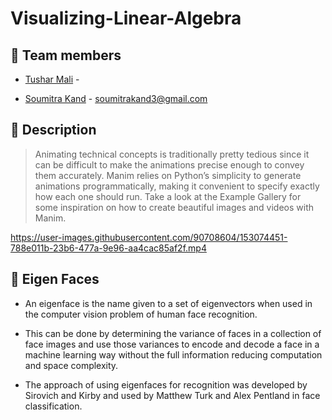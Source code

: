 # Visualizing-Linear-Algebra


## 👥 Team members

- [Tushar Mali](https://github.com/7-USH) - 

- [Soumitra Kand](https://github.com/soumitrakand7/) - soumitrakand3@gmail.com


## 📄 Description
> Animating technical concepts is traditionally pretty tedious since it can be difficult to make the animations precise enough to convey them accurately. Manim relies on Python’s simplicity to generate animations programmatically, making it convenient to specify exactly how each one should run. Take a look at the Example Gallery for some inspiration on how to create beautiful images and videos with Manim.


https://user-images.githubusercontent.com/90708604/153074451-788e011b-23b6-477a-9e96-aa4cac85af2f.mp4



## 👨 Eigen Faces
 - An eigenface is the name given to a set of eigenvectors when used in the computer vision problem of human face recognition. 
 
 - This can be done by determining the variance of faces in a collection of face images and use those variances to encode and decode a face in a machine learning way without the full information reducing computation and space complexity.

 - The approach of using eigenfaces for recognition was developed by Sirovich and Kirby and used by Matthew Turk and Alex Pentland in face classification.

